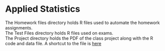 # Applied Statistics
The Homework files directory holds R files used to automate the homework assignments.  
The Test Files directory holds R files used on exams.  
The Project directory holds the PDF of the class project along with the R code and data file. A shortcut to the file is [here](https://github.com/LucasHasting/Applied-Statistics-/blob/489474c766125df9d745b5d07cebf2df1549ca54/Project/Discrimination%20in%20the%20California%20Department%20of%20Defense.pdf)
